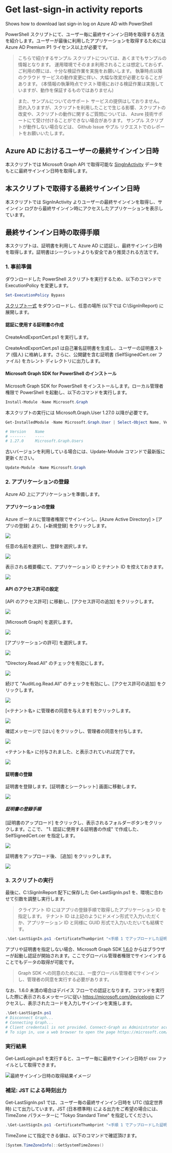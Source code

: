 # Get last-sign-in activity  reports

Shows how to download last sign-in log  on Azure AD  with PowerShell

PowerShell スクリプトにて、ユーザー毎に最終サインイン日時を取得する方法を紹介します。ユーザーが最後に利用したアプリケーションを取得するためには Azure AD Premium P1 ライセンス以上が必要です。

> こちらで紹介するサンプル スクリプトについては、あくまでもサンプルの情報となります。
> 運用環境でそのまま利用されることは想定しておらず、ご利用の際には、十分な検証作業を実施をお願いします。
> 執筆時点以降のクラウド サービスの動作変更に伴い、大幅な改変が必要となることがあります。
> (本情報の執筆時点でテスト環境における検証作業は実施していますが、動作を保証するものではありません)

> また、サンプルについてのサポート サービスの提供はしておりません。
> 恐れ入りますが、スクリプトを利用したことで生じる影響、スクリプトの改変や、スクリプトの動作に関するご質問については、 Azure 技術サポートにて受け付けることができない場合があります。
> サンプル スクリプトが動作しない場合などは、 Github Issue やプル リクエストでのレポートをお願いいたします。

## Azure AD におけるユーザーの最終サインイン日時

本スクリプトでは Microsoft Graph API で取得可能な [SingInActivity](https://docs.microsoft.com/ja-jp/graph/api/resources/signinactivity?view=graph-rest-beta) データをもとに最終サインイン日時を取得します。

## 本スクリプトで取得する最終サインイン日時

本スクリプトでは SignInActivity よりユーザーの最終サインインを取得し、サインイン ログから最終サインイン時にアクセスしたアプリケーションを表示しています。

## 最終サインイン日時の取得手順

本スクリプトは、証明書を利用して Azure AD に認証し、最終サインイン日時を取得します。証明書はシークレットよりも安全であり推奨される方法です。

### 1. 事前準備

ダウンロードした PowerShell スクリプトを実行するため、以下のコマンドで ExecutionPolicy を変更します。

```powershell
Set-ExecutionPolicy Bypass
```

[スクリプト一式](https://github.com/jpazureid/get-last-signin-reports/archive/use-signin-activity-beta-api.zip) をダウンロードし、任意の場所 (以下では C:\SignInReport) に展開します。

#### 認証に使用する証明書の作成

CreateAndExportCert.ps1 を実行します。

CreateAndExportCert.ps1 は自己署名証明書を生成し、ユーザーの証明書ストア (個人) に格納します。さらに、公開鍵を含む証明書 (SelfSignedCert.cer ファイル) をカレント ディレクトリに出力します。

#### Microsoft Graph SDK for PowerShell のインストール

Microsoft Graph SDK for PowerShell をインストールします。ローカル管理者権限で PowerShell を起動し、以下のコマンドを実行します。

```powershell
Install-Module -Name Microsoft.Graph
```

本スクリプトの実行には Microsoft.Graph.User 1.27.0 以降が必要です。

```powershell
Get-InstalledModule -Name Microsoft.Graph.User | Select-Object Name, Version

# Version    Name                 
# -------    ----                 
# 1.27.0     Microsoft.Graph.Users
```

古いバージョンを利用している場合には、Update-Module コマンドで最新版に更新ください。

```powershell
Update-Module -Name Microsoft.Graph
```

### 2. アプリケーションの登録

Azure AD 上にアプリケーションを準備します。

#### アプリケーションの登録

Azure ポータルに管理者権限でサインインし、[Azure Active Directory] > [アプリの登録] より、[+新規登録] をクリックします。

![](./img/00_app_registration.png)

任意の名前を選択し、登録を選択します。 

![](./img/01_app_registration.png)

表示される概要欄にて、アプリケーション ID とテナント ID を控えておきます。

![](./img/02_overview.png)

#### API のアクセス許可の設定

[API のアクセス許可] に移動し、[アクセス許可の追加] をクリックします。

![](./img/03_add_permissions.png)

[Microsoft Graph] を選択します。

![](./img/04_add_permissions.png)

[アプリケーションの許可] を選択します。

![](./img/05_add_permissions.png)

"Directory.Read.All" のチェックを有効にします。

![](./img/06_add_permissions.png)

続けて "AuditLog.Read.All" のチェックを有効にし、[アクセス許可の追加] をクリックします。

![](./img/07_add_permissions.png)

[<テナント名> に管理者の同意を与えます] をクリックします。

![](./img/08_grant_permissions.png)

確認メッセージで [はい] をクリックし、管理者の同意を付与します。

![](./img/09_add_permissions.png)

<テナント名> に付与されました、と表示されていれば完了です。

![](./img/10_grant_permissions.png)

#### 証明書の登録

証明書を登録します。[証明書とシークレット] 画面に移動します。

![](./img/11_upload_certificate.png)

##### 証明書の登録手順

[証明書のアップロード] をクリックし、表示されるフォルダーボタンをクリックします。ここで、 "1. 認証に使用する証明書の作成" で作成した、 SelfSignedCert.cer を指定します。

![](./img/12_upload_certificate.png)

証明書をアップロード後、 [追加] をクリックします。

![](./img/13_upload_certificate.png)

### 3. スクリプトの実行

最後に、C:\SignInReport 配下に保存した Get-LastSignIn.ps1 を、環境に合わせて引数を調整し実行します。

> クライアント ID にはアプリの登録手順で取得したアプリケーション ID を指定します。
> テナント ID は上記のようにドメイン形式で入力いただくか、アプリケーション ID と同様に GUID 形式で入力いただいても結構です。

```powershell
.\Get-LastSignIn.ps1 -CertificateThumbprint "<手順 1 でアップロードした証明書の拇印の値>" -TenantId "contoso.onmicrosoft.com" -ClientId "xxxxxxxx-xxxx-xxxx-xxxx-xxxxxxxxxxxx" -Outfile "C:\SignInReport\lastSignIns.csv"
```

アプリや証明書を指定しない場合、Microsoft Graph SDK [1.6.0](https://github.com/microsoftgraph/msgraph-sdk-powershell/releases/tag/1.6.0) からはブラウザーが起動し認証が開始されます。ここでグローバル管理者権限でサインインすることでもデータの取得が可能です。

> Graph SDK への同意のためには、一度グローバル管理者でサインインし、管理者の同意を実行する必要があります。

なお、1.6.0 未満の場合はデバイス フローでの認証となります。コマンドを実行した際に表示されるメッセージに従い <https://microsoft.com/devicelogin> にアクセスし、表示されたコードを入力しサインインを実施します。

```powershell
.\Get-LastSignIn.ps1
# Disconnect Graph...
# Connecting Graph...
# Client credentail is not provided. Connect-Graph as Administrator account...
# To sign in, use a web browser to open the page https://microsoft.com/devicelogin and enter the code SSF83XSJM to authenticate.
```

### 実行結果

Get-LastLogin.ps1 を実行すると、ユーザー毎に最終サインイン日時が csv ファイルとして取得できます。

![最終サインイン日時の取得結果イメージ](img/lastsigninlog.png)

### 補足: JST による時刻出力

Get-LastSignIn.ps1 では、ユーザー毎の最終サインイン日時を UTC (協定世界時) にて出力しています。JST (日本標準時) による出力をご希望の場合には、TimeZone パラメーターに "Tokyo Standard Time" を指定してください。

```powershell
.\Get-LastSignIn.ps1 -CertificateThumbprint "<手順 1 でアップロードした証明書の拇印の値>" -TenantId "contoso.onmicrosoft.com" -ClientId "xxxxxxxx-xxxx-xxxx-xxxx-xxxxxxxxxxxx" -Outfile "C:\SignInReport\lastSignIns.csv" -TimeZone "Tokyo Standard Time"
```

TimeZone にて指定できる値は、以下のコマンドで確認頂けます。

```powershell
[System.TimeZoneInfo]::GetSystemTimeZones()
```
